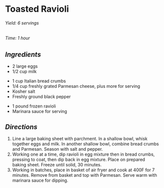 # Toasted Ravioli

######  Yield: 6 servings
######  Time:  1 hour

##  *Ingredients*
- 2 large eggs
- 1/2 cup milk
<!--  -->
- 1 cup Italian bread crumbs
- 1/4 cup freshly grated Parmesan cheese, plus more for serving
- Kosher salt
- Freshly ground black pepper
<!--  -->
- 1 pound frozen ravioli
- Marinara sauce for serving 


##  *Directions*
1. Line a large baking sheet with parchment. In a shallow bowl, whisk together eggs and milk. In another shallow bowl, combine bread crumbs and Parmesan. Season with salt and pepper. 
2. Working one at a time, dip ravioli in egg mixture then in bread crumbs, pressing to coat, then dip back in egg mixture. Place on prepared baking sheet. Freeze until solid, 30 minutes. 
3. Working in batches, place in basket of air fryer and cook at 400F for 7 minutes. Remove from basket and top with Parmesan. Serve warm with marinara sauce for dipping. 